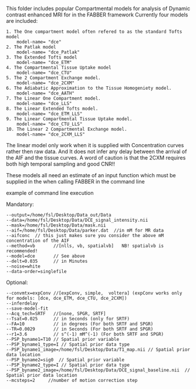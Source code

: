This folder includes popular Compartmental models for analysis of Dynamic contrast enhanced MRI for in the FABBER framework
Currently four models are included:

    1. The One compartment model often refered to as the standard Tofts model 
        model-name= "dce"
    2. The Patlak model
        model-name= "dce_Patlak"
    3. The Extended Tofts model
        model-name= "dce_ETM"
    4. The Compartmental Tissue Uptake model
        model-name= "dce_CTU"
    5. The 2 Compartment Exchange model.
        model-name= "dce_2CXM"
    6. The Adiabatic Approximation to the Tissue Homogeniety model.
        model-name= "dce_AATH"
    7. The Linear One Compartment model.
        model-name= "dce_LLS"
    8. The Linear Extended Tofts model.
        model-name= "dce_ETM_LLS"
    9. The Linear Compartmental Tissue Uptake model.
        model-name= "dce_CTU_LLS"
    10. The Linear 2 Compartmental Exchange model.
        model-name= "dce_2CXM_LLS"

The linear model only work when it is supplied with Concentration curves rather then raw data. And It does not infer any delay between the arrival of the AIF and the tissue curves. A word of caution is that the 2CXM requires both high temporal sampling and good CNR!!
    
These models all need an estimate of an input function which must be supplied in the when calling FABBER in the command line

example of command line execution

Mandatory:

    --output=/home/fsl/Desktop/Data_out/Data
    --data=/home/fsl/Desktop/Data/DCE_signal_intensity.nii
    --mask=/home/fsl/Desktop/Data/mask.nii
    --aif=/home/fsl/Desktop/Data/parker.dat  //in mM for MR data
    --aifconc  // this just makes sure you consider the above mM concentration of the AIF 
    --method=vb       //[nlls, vb, spatialvb]   NB! spatialvb is recommended!
    --model=dce       // See above
    --delt=0.035      // in Minutes
    --noise=white
    --data-order=singlefile
    
Optional:    

    --convmtx=expConv //[expConv, simple,  voltera] (expConv works only for models: [dce, dce_ETM, dce_CTU, dce_2CXM])
    --inferdelay
    --save-model-fit
    --Acq_tech=SRTF   //[none, SPGR, SRTF] 
    --Tsat=0.025      // in Seconds (only for SRTF) 
    --FA=10           // in degrees (For both SRTF and SPGR)   
    --TR=0.0029       // in Seconds (For both SRTF and SPGR)
    --r1=3.6          // s^(-1) mM^(-1) (For both SRTF and SPGR)
    --PSP_byname1=T10 // Spatial prior variable
    --PSP_byname1_type=I // Spatial prior data type
    --PSP_byname1_image=/home/fsl/Desktop/Data/T1_map.nii // Spatial prior data location
    --PSP_byname2=sig0  // Spatial prior variable
    --PSP_byname2_type=I // Spatial prior data type
    --PSP_byname2_image=/home/fsl/Desktop/Data/DCE_signal_baseline.nii  // Spatial prior data location
    --mcsteps=2     //number of motion correction step